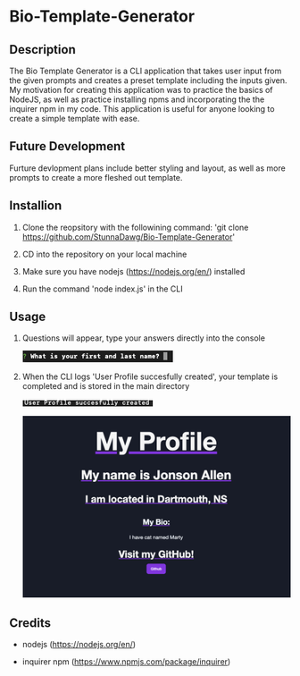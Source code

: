 # Bio-Template-Generator

## Description
The Bio Template Generator is a CLI application that takes user input from the given prompts and creates a preset template including the inputs given. My motivation for creating this application was to practice the basics of NodeJS, as well as practice installing npms and incorporating the the inquirer npm in my code. This application is useful for anyone looking to create a simple template with ease. 

## Future Development
Furture devlopment plans include better styling and layout, as well as more prompts to create a more fleshed out template.

## Installion 

1. Clone the reopsitory with the followining command: 'git clone https://github.com/StunnaDawg/Bio-Template-Generator'

2. CD into the repository on your local machine

3. Make sure you have nodejs (https://nodejs.org/en/) installed

4. Run the command 'node index.js' in the CLI

## Usage

1. Questions will appear, type your answers directly into the console 

   ![alt text](./assets/images/Screenshot%202023-03-13%20at%204.44.07%20PM.png)

2. When the CLI logs 'User Profile succesfully created', your template is completed and is stored in the main directory

    ![alt text](./assets/images/Screenshot%202023-03-13%20at%204.48.13%20PM.png)
   
    ![alt text](./assets/images/Screenshot%202023-03-13%20at%204.50.47%20PM.png)
    

## Credits

- nodejs (https://nodejs.org/en/)

- inquirer npm (https://www.npmjs.com/package/inquirer)
